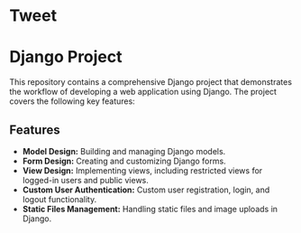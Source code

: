 # Tweet
# Django Project

This repository contains a comprehensive Django project that demonstrates the  workflow of developing a web application using Django. The project covers the following key features:

## Features
- **Model Design:** Building and managing Django models.
- **Form Design:** Creating and customizing Django forms.
- **View Design:** Implementing views, including restricted views for logged-in users and public views.
- **Custom User Authentication:** Custom user registration, login, and logout functionality.
- **Static Files Management:** Handling static files and image uploads in Django.

